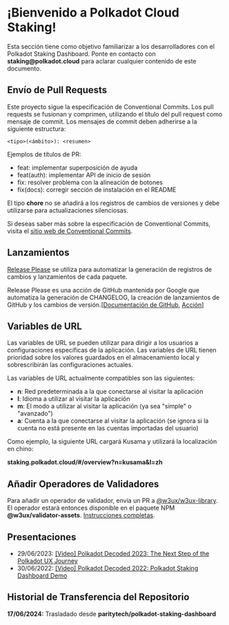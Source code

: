# ¡Bienvenido a Polkadot Cloud Staking!

Esta sección tiene como objetivo familiarizar a los desarrolladores con el Polkadot Staking Dashboard. Ponte en contacto con __staking@polkadot.cloud__ para aclarar cualquier contenido de este documento.

## Envío de Pull Requests

Este proyecto sigue la especificación de Conventional Commits. Los pull requests se fusionan y comprimen, utilizando el título del pull request como mensaje de commit. Los mensajes de commit deben adherirse a la siguiente estructura:

```
<tipo>(<ámbito>): <resumen>
```

Ejemplos de títulos de PR:

- feat: implementar superposición de ayuda
- feat(auth): implementar API de inicio de sesión
- fix: resolver problema con la alineación de botones
- fix(docs): corregir sección de instalación en el README

El tipo **chore** no se añadirá a los registros de cambios de versiones y debe utilizarse para actualizaciones silenciosas.

Si deseas saber más sobre la especificación de Conventional Commits, visita el [sitio web de Conventional Commits](https://www.conventionalcommits.org/).

## Lanzamientos

[Release Please](https://github.com/googleapis/release-please) se utiliza para automatizar la generación de registros de cambios y lanzamientos de cada paquete.

Release Please es una acción de GitHub mantenida por Google que automatiza la generación de CHANGELOG, la creación de lanzamientos de GitHub y los cambios de versión.[[Documentación de GitHub](https://github.com/googleapis/release-please), [Acción](https://github.com/marketplace/actions/release-please-action)]

## Variables de URL

Las variables de URL se pueden utilizar para dirigir a los usuarios a configuraciones específicas de la aplicación. Las variables de URL tienen prioridad sobre los valores guardados en el almacenamiento local y sobrescribirán las configuraciones actuales.

Las variables de URL actualmente compatibles son las siguientes:

- **n**: Red predeterminada a la que conectarse al visitar la aplicación
- **l**: Idioma a utilizar al visitar la aplicación
- **m**: El modo a utilizar al visitar la aplicación (ya sea "simple" o "avanzado")
- **a**: Cuenta a la que conectarse al visitar la aplicación (se ignora si la cuenta no está presente en las cuentas importadas del usuario)

Como ejemplo, la siguiente URL cargará Kusama y utilizará la localización en chino:

**staking.polkadot.cloud/#/overview?n=kusama&l=zh**

## Añadir Operadores de Validadores

Para añadir un operador de validador, envía un PR a [@w3ux/w3ux-library](https://github.com/w3ux/w3ux-library/tree/main). El operador estará entonces disponible en el paquete NPM **@w3ux/validator-assets**.
[Instrucciones completas](https://github.com/w3ux/w3ux-library/tree/main/library/validator-assets).

## Presentaciones

- 29/06/2023: [[Video] Polkadot Decoded 2023: The Next Step of the Polkadot UX Journey](https://www.youtube.com/watch?v=s78SZZ_ZA64)
- 30/06/2022: [[Video] Polkadot Decoded 2022: Polkadot Staking Dashboard Demo](https://youtu.be/H1WGu6mf1Ls)

## Historial de Transferencia del Repositorio

**17/06/2024:** Trasladado desde **paritytech/polkadot-staking-dashboard**
